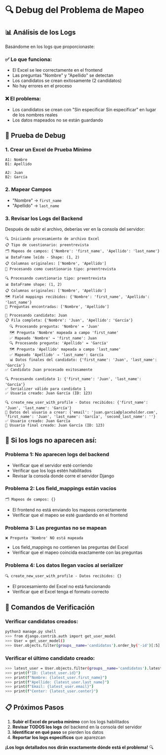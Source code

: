 # 🔍 Debug del Problema de Mapeo

## 📊 **Análisis de los Logs**

Basándome en los logs que proporcionaste:

### ✅ **Lo que funciona:**
- El Excel se lee correctamente en el frontend
- Las preguntas "Nombre" y "Apellido" se detectan
- Los candidatos se crean exitosamente (2 candidatos)
- No hay errores en el proceso

### ❌ **El problema:**
- Los candidatos se crean con "Sin especificar Sin especificar" en lugar de los nombres reales
- Los datos mapeados no se están guardando

## 🧪 **Prueba de Debug**

### **1. Crear un Excel de Prueba Mínimo**
```
A1: Nombre
B1: Apellido

A2: Juan
B2: García
```

### **2. Mapear Campos**
- "Nombre" → `first_name`
- "Apellido" → `last_name`

### **3. Revisar los Logs del Backend**

Después de subir el archivo, deberías ver en la consola del servidor:

```
🔍 Iniciando procesamiento de archivo Excel
📋 Tipo de cuestionario: preentrevista
🗂️ Mapeos de campos: {'Nombre': 'first_name', 'Apellido': 'last_name'}
📊 DataFrame leído - Shape: (1, 2)
📋 Columnas originales: ['Nombre', 'Apellido']
🔄 Procesando como cuestionario tipo: preentrevista

🔍 Procesando cuestionario tipo: preentrevista
📊 DataFrame shape: (1, 2)
📋 Columnas originales: ['Nombre', 'Apellido']
🗺️ Field mappings recibidos: {'Nombre': 'first_name', 'Apellido': 'last_name'}
📝 Preguntas encontradas: ['Nombre', 'Apellido']

👤 Procesando candidato: Juan
📋 Fila completa: {'Nombre': 'Juan', 'Apellido': 'García'}
  🔍 Procesando pregunta: 'Nombre' = 'Juan'
  🗺️ Pregunta 'Nombre' mapeada a campo 'first_name'
  ✅ Mapeado 'Nombre' → 'first_name': Juan
  🔍 Procesando pregunta: 'Apellido' = 'García'
  🗺️ Pregunta 'Apellido' mapeada a campo 'last_name'
  ✅ Mapeado 'Apellido' → 'last_name': García
  📊 Datos finales del candidato: {'first_name': 'Juan', 'last_name': 'García'}
✅ Candidato Juan procesado exitosamente

🔍 Procesando candidato 1: {'first_name': 'Juan', 'last_name': 'García'}
✅ Serializer válido para candidato 1
✅ Usuario creado: Juan García (ID: 123)

🔍 create_new_user_with_profile - Datos recibidos: {'first_name': 'Juan', 'last_name': 'García'}
👤 Datos del usuario a crear: {'email': 'juan.garcia@placeholder.com', 'first_name': 'Juan', 'last_name': 'García', 'second_last_name': ''}
✅ Usuario creado: Juan García
🎯 Usuario final creado: Juan García (ID: 123)
```

## 🚨 **Si los logs no aparecen así:**

### **Problema 1: No aparecen logs del backend**
- Verificar que el servidor esté corriendo
- Verificar que los logs estén habilitados
- Revisar la consola donde corre el servidor Django

### **Problema 2: Los field_mappings están vacíos**
```
🗂️ Mapeos de campos: {}
```
- El frontend no está enviando los mapeos correctamente
- Verificar que el mapeo se esté guardando en el frontend

### **Problema 3: Las preguntas no se mapean**
```
❌ Pregunta 'Nombre' NO está mapeada
```
- Los field_mappings no contienen las preguntas del Excel
- Verificar que el mapeo coincida exactamente con las preguntas

### **Problema 4: Los datos llegan vacíos al serializer**
```
🔍 create_new_user_with_profile - Datos recibidos: {}
```
- El procesamiento del Excel no está funcionando
- Verificar que el Excel tenga el formato correcto

## 🔧 **Comandos de Verificación**

### **Verificar candidatos creados:**
```bash
python3 manage.py shell
>>> from django.contrib.auth import get_user_model
>>> User = get_user_model()
>>> User.objects.filter(groups__name='candidatos').order_by('-id')[:5].values('id', 'first_name', 'last_name', 'email')
```

### **Verificar el último candidato creado:**
```bash
>>> latest_user = User.objects.filter(groups__name='candidatos').latest('id')
>>> print(f"ID: {latest_user.id}")
>>> print(f"Nombre: {latest_user.first_name}")
>>> print(f"Apellido: {latest_user.last_name}")
>>> print(f"Email: {latest_user.email}")
>>> print(f"Center: {latest_user.center}")
```

## 📋 **Próximos Pasos**

1. **Subir el Excel de prueba mínimo** con los logs habilitados
2. **Revisar TODOS los logs** del backend en la consola del servidor
3. **Identificar en qué paso** se pierden los datos
4. **Reportar los logs específicos** que aparezcan

**¡Los logs detallados nos dirán exactamente dónde está el problema!** 🔍 